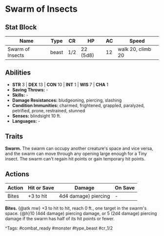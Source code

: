 # Swarm of Insects

## Stat Block

| Name | Type | CR | HP | AC | Speed |
|------|------|----|----|----|-------|
| Swarm of Insects | beast | 1/2 | 22 (5d8) | 12 | walk 20, climb 20 |

## Abilities

- **STR** 3 | **DEX** 13 | **CON** 10 | **INT** 1 | **WIS** 7 | **CHA** 1
- **Saving Throws:** -  
- **Skills:** -  
- **Damage Resistances:** bludgeoning, piercing, slashing  
- **Condition Immunities:** charmed, frightened, grappled, paralyzed, petrified, prone, restrained, stunned  
- **Senses:** blindsight 10 ft.  
- **Languages:** -

## Traits

**Swarm.** The swarm can occupy another creature's space and vice versa, and the swarm can move through any opening large enough for a Tiny insect. The swarm can't regain hit points or gain temporary hit points.


## Actions

| Action | Hit or Save | Damage | On Save |
|--------|--------------|--------|----------|
| Bites | +3 to hit | 4d4 damage) piercing | - |

**Bites.** {@atk mw} +3 to hit to hit, reach 0 ft., one target in the swarm's space. {@h}10 (4d4 damage) piercing damage, or 5 (2d4 damage) piercing damage if the swarm has half of its hit points or fewer.


^Tags: #combat_ready #monster #type_beast #cr_1/2
